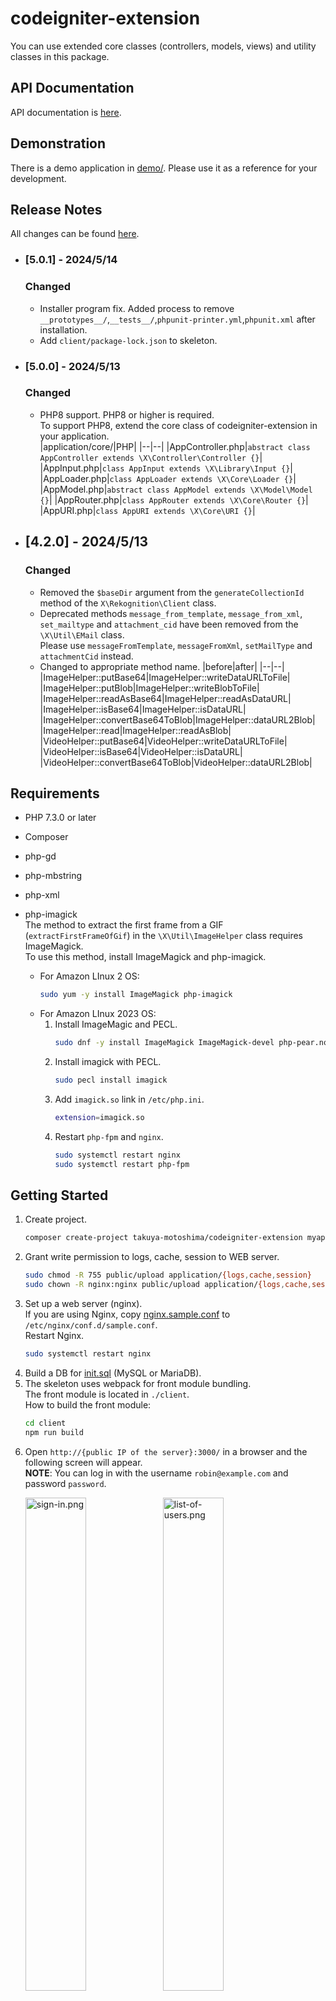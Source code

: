 # codeigniter-extension
You can use extended core classes (controllers, models, views) and utility classes in this package.

## API Documentation
API documentation is [here](https://takuya-motoshima.github.io/codeigniter-extension/).

## Demonstration
There is a demo application in [demo/](demo/). Please use it as a reference for your development.

## Release Notes
All changes can be found [here](CHANGELOG.md).

- ### [5.0.1] - 2024/5/14
    ### Changed
    - Installer program fix. Added process to remove `__prototypes__/`,`__tests__/`,`phpunit-printer.yml`,`phpunit.xml` after installation.
    - Add `client/package-lock.json` to skeleton.
- ### [5.0.0] - 2024/5/13
    ### Changed
    - PHP8 support. PHP8 or higher is required.  
        To support PHP8, extend the core class of codeigniter-extension in your application.  
        |application/core/|PHP|
        |--|--|
        |AppController.php|`abstract class AppController extends \X\Controller\Controller {}`|
        |AppInput.php|`class AppInput extends \X\Library\Input {}`|
        |AppLoader.php|`class AppLoader extends \X\Core\Loader {}`|
        |AppModel.php|`abstract class AppModel extends \X\Model\Model {}`|
        |AppRouter.php|`class AppRouter extends \X\Core\Router {}`|
        |AppURI.php|`class AppURI extends \X\Core\URI {}`|

        <!-- [https://github.com/bcit-ci/CodeIgniter/pull/6173](https://github.com/bcit-ci/CodeIgniter/pull/6173) was very helpful. -->
- ## [4.2.0] - 2024/5/13
    ### Changed
    - Removed the `$baseDir` argument from the `generateCollectionId` method of the `X\Rekognition\Client` class.
    - Deprecated methods `message_from_template`, `message_from_xml`, `set_mailtype` and `attachment_cid` have been removed from the `\X\Util\EMail` class.  
        Please use `messageFromTemplate`, `messageFromXml`, `setMailType` and `attachmentCid` instead.
    - Changed to appropriate method name.
        |before|after|
        |--|--|
        |ImageHelper::putBase64|ImageHelper::writeDataURLToFile|
        |ImageHelper::putBlob|ImageHelper::writeBlobToFile|
        |ImageHelper::readAsBase64|ImageHelper::readAsDataURL|
        |ImageHelper::isBase64|ImageHelper::isDataURL|
        |ImageHelper::convertBase64ToBlob|ImageHelper::dataURL2Blob|
        |ImageHelper::read|ImageHelper::readAsBlob|
        |VideoHelper::putBase64|VideoHelper::writeDataURLToFile|
        |VideoHelper::isBase64|VideoHelper::isDataURL|
        |VideoHelper::convertBase64ToBlob|VideoHelper::dataURL2Blob|

## Requirements
- PHP 7.3.0 or later
- Composer
- php-gd
- php-mbstring
- php-xml
- php-imagick  
    The method to extract the first frame from a GIF (`extractFirstFrameOfGif`) in the `\X\Util\ImageHelper` class requires ImageMagick.  
    To use this method, install ImageMagick and php-imagick.  

    - For Amazon LInux 2 OS:
        ```sh
        sudo yum -y install ImageMagick php-imagick
        ```
    - For Amazon LInux 2023 OS:
        1. Install ImageMagic and PECL.
            ```sh
            sudo dnf -y install ImageMagick ImageMagick-devel php-pear.noarch
            ```
        1. Install imagick with PECL.
            ```sh
            sudo pecl install imagick
            ```
        1. Add `imagick.so` link in `/etc/php.ini`.
            ```sh
            extension=imagick.so
            ```
        1. Restart `php-fpm` and `nginx`.
            ```sh
            sudo systemctl restart nginx
            sudo systemctl restart php-fpm
            ```

## Getting Started
1. Create project.
    ```sh
    composer create-project takuya-motoshima/codeigniter-extension myapp
    ```
1. Grant write permission to logs, cache, session to WEB server.
    ```sh
    sudo chmod -R 755 public/upload application/{logs,cache,session}
    sudo chown -R nginx:nginx public/upload application/{logs,cache,session}
    ```
1. Set up a web server (nginx).  
    If you are using Nginx, copy [nginx.sample.conf](nginx.sample.conf) to `/etc/nginx/conf.d/sample.conf`.  
    Restart Nginx.  
    ```sh
    sudo systemctl restart nginx
    ```
1. Build a DB for [init.sql](skeleton/init.sql) (MySQL or MariaDB).
1. The skeleton uses webpack for front module bundling.  
    The front module is located in `./client`.  
    How to build the front module:  
    ```sh
    cd client
    npm run build
    ```
1. Open `http://{public IP of the server}:3000/` in a browser and the following screen will appear.  
    **NOTE**: You can log in with the username `robin@example.com` and password `password`.  
    <p align="left">
      <img alt="sign-in.png" src="https://raw.githubusercontent.com/takuya-motoshima/codeigniter-extension/master/screencaps/sign-in.png" width="45%">
      <img alt="list-of-users.png" src="https://raw.githubusercontent.com/takuya-motoshima/codeigniter-extension/master/screencaps/list-of-users.png" width="45%">
    </p>
    <p align="left">
      <img alt="update-user.png" src="https://raw.githubusercontent.com/takuya-motoshima/codeigniter-extension/master/screencaps/update-user.png" width="45%">
      <img alt="personal-settings.png" src="https://raw.githubusercontent.com/takuya-motoshima/codeigniter-extension/master/screencaps/personal-settings.png" width="45%">
    </p>
    <p align="left">
      <img alt="page-not-found.png" src="https://raw.githubusercontent.com/takuya-motoshima/codeigniter-extension/master/screencaps/page-not-found.png" width="45%">
    </p>

## Usage
See [https://codeigniter.com/userguide3/](https://codeigniter.com/userguide3/) for basic usage.  
- About config (`application/config/config.php`).
    <table>
      <thead>
        <tr>
          <th>Name</th>
          <th>Before</th>
          <th>After</th>
        </tr>
      </thead>
      <tbody>
        <tr>
          <td>base_url</td>
          <td></td>
          <td>if (!empty($_SERVER['HTTP_HOST'])) $config['base_url'] = '//' . $_SERVER['HTTP_HOST'] . str_replace(basename($_SERVER['SCRIPT_NAME']), '', $_SERVER['SCRIPT_NAME']);</td>
        </tr>
        <tr>
          <td>enable_hooks</td>
          <td>FALSE</td>
          <td>TRUE</td>
        </tr>
        <tr>
          <td>permitted_uri_chars</td>
          <td>a-z 0-9~%.:_\-</td>
          <td>a-z 0-9~%.:_\-,</td>
        </tr>
        <tr>
          <td>sess_save_path</td>
          <td>NULL</td>
          <td>APPPATH . 'session';</td>
        </tr>
        <tr>
          <td>cookie_httponly</td>
          <td>FALSE</td>
          <td>TRUE</td>
        </tr>
        <tr>
          <td>composer_autoload</td>
          <td>FALSE</td>
          <td>realpath(APPPATH . '../vendor/autoload.php');</td>
        </tr>
        <tr>
          <td>index_page</td>
          <td>index.php</td>
          <td></td>
        </tr>
      </tbody>
    </table>
- Control of accessible URLs.  
    1. Define a controller to be executed when the root URL is accessed.  
        In the example below, the login page is set to open when the root URL is accessed.  

        application/config/routes.php:
        ```php
        $route['default_controller'] = 'users/login';
        ```
    1. Define login session name.  
        application/config/constants.php:
        ```php
        const SESSION_NAME = 'session';
        ```
    1. Create control over which URLs can be accessed depending on the user's login status.  
        At the same time, add env loading and error handling in `pre_system`.  

        application/config/hooks.php:
        ```php
        use \X\Annotation\AnnotationReader;
        use \X\Util\Logger;

        $hook['post_controller_constructor'] = function() {
          if (is_cli())
            return;
          $CI =& get_instance();
          $meta = AnnotationReader::getAccessibility($CI->router->class, $CI->router->method);
          $loggedin = !empty($_SESSION[SESSION_NAME]);
          $current = lcfirst($CI->router->directory ?? '') . lcfirst($CI->router->class) . '/' . $CI->router->method;
          $default = '/users/index';
          $allowRoles = !empty($meta->allow_role) ? array_map('trim', explode(',', $meta->allow_role)) : null;
          if (!$meta->allow_http)
            throw new \RuntimeException('HTTP access is not allowed');
          else if ($loggedin && !$meta->allow_login)
            redirect($default);
          else if (!$loggedin && !$meta->allow_logoff)
            redirect('/users/login');
          else if ($loggedin && !empty($allowRoles)) {
            $role = $_SESSION[SESSION_NAME]['role'] ?? '';
            if (!in_array($role, $allowRoles) && $default !== $current)
              redirect($default);
          }
        };

        $hook['pre_system'] = function () {
          $dotenv = Dotenv\Dotenv::createImmutable(ENV_DIR);
          $dotenv->load();
          set_exception_handler(function ($e) {
            Logger::error($e);
            show_error($e->getMessage(), 500);
          });
        };
        ```
    1. After this, you will need to create controllers, models, and views, see the demo for details.  
- About Twig Template Engine.  
    This extension package uses the Twig template.  
    See [here](https://twig.symfony.com/doc/3.x/) for how to use Twig.  

    In addition, the session of the logged-in user is automatically set in the template variable.  
    This is useful, for example, when displaying the login username on the screen. 

    PHP: 
    ```php
    $_SESSION['user'] = ['name' => 'John Smith'];
    ```

    HTML: 
    ```html
    {% if session.user is not empty %}
      Hello {{session.user.name}}!
    {% endif %}
      Who is it?
    {% else %}
    ```

## Testing
The unit test consists of the following files.  
- __tests__/*.php: Test Case.
- phpunit.xml: Test setting fill.
- phpunit-printer.yml: Test result output format.

```sh
composer test
```

## PHPDoc
Generate PHPDoc in docs/.
```sh
#wget https://phpdoc.org/phpDocumentor.phar
#chmod +x phpDocumentor.phar
php phpDocumentor.phar run -d src/ --ignore vendor --ignore src/X/Database/Driver/ -t docs/
```

## Author
**Takuya Motoshima**

* [github/takuya-motoshima](https://github.com/takuya-motoshima)
* [twitter/TakuyaMotoshima](https://twitter.com/TakuyaMotoshima)
* [facebook/takuya.motoshima.7](https://www.facebook.com/takuya.motoshima.7)

## License
[MIT](LICENSE)